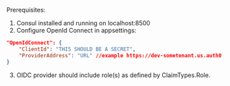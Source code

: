 Prerequisites:
1. Consul installed and running on localhost:8500
2. Configure OpenId Connect in appsettings:
```json
"OpenIdConnect": {
    "ClientId": "THIS SHOULD BE A SECRET",
    "ProviderAddress": "URL" //example https://dev-sometenant.us.auth0.com
}
```
3. OIDC provider should include role(s) as defined by ClaimTypes.Role.